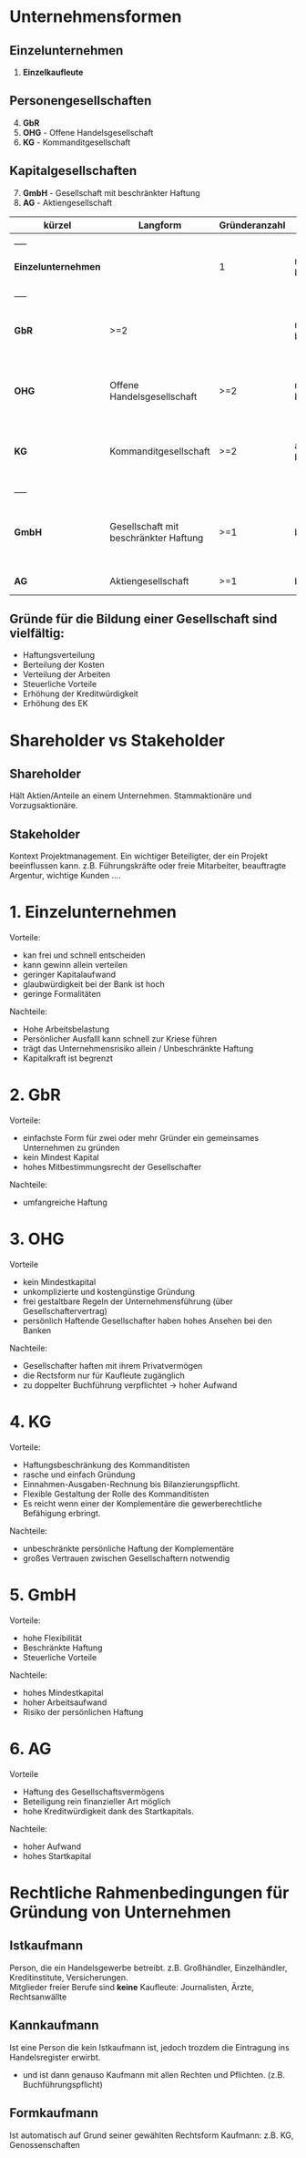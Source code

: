 # Unternehmensformen

## Einzelunternehmen
1. **Einzelkaufleute**
## Personengesellschaften
4. **GbR**
5. **OHG** - Offene Handelsgesellschaft
6. **KG** - Kommanditgesellschaft
## Kapitalgesellschaften
7. **GmbH** - Gesellschaft mit beschränkter Haftung
9. **AG** - Aktiengesellschaft

|kürzel|Langform|Gründeranzahl|Haftung|Stammkapital|Gründungsprozess|
|---|---|---|---|---|---|
|___||||||
|**Einzelunternehmen**||1|nicht beschränkt|nicht benötigt| einfach, kostengünstig, formlos|
|___||||||
|**GbR**|>=2||nciht beschränkt|nicht benötigt|einfach, kostengünstig, formlos, **ohne** notarielle Beglaubigung|
|**OHG**|Offene Handelsgesellschaft|>=2|nicht beschränkt|nicht benötigt|einfach, kostengünstig, formlos, **ohne** notarielle Beglaubigung|
|**KG**|Kommanditgesellschaft|>=2|auf Einlage beschränkt|nicht benötigt|einfach, kostengünstig, formlos, **mit** notarielle Beglaubigung|
| ___| |||||
|**GmbH**|Gesellschaft mit beschränkter Haftung|>=1|beschränkt|25k€|aufwändig, zeitintensiv, kostenintensiv, Gesellschaftsvertrag mit notarieller Beglaubigung|
|**AG**|Aktiengesellschaft|>=1|beschränkt|50k€|formal, zeitintensiv, kostenintensiv|

## Gründe für die Bildung einer Gesellschaft sind vielfältig:

- Haftungsverteilung
- Berteilung der Kosten
- Verteilung der Arbeiten
- Steuerliche Vorteile
- Erhöhung der Kreditwürdigkeit
- Erhöhung des EK

# Shareholder vs Stakeholder
## Shareholder
Hält Aktien/Anteile an einem Unternehmen. Stammaktionäre und Vorzugsaktionäre.

## Stakeholder
Kontext Projektmanagement. Ein wichtiger Beteiligter, der ein Projekt beeinflussen kann. z.B. Führungskräfte oder freie Mitarbeiter, beauftragte Argentur, wichtige Kunden ....

# 1. Einzelunternehmen
Vorteile:
- kan frei und schnell entscheiden
- kann gewinn allein verteilen
- geringer Kapitalaufwand
- glaubwürdigkeit bei der Bank ist hoch
- geringe Formalitäten

Nachteile:
- Hohe Arbeitsbelastung
- Persönlicher Ausfalll kann schnell zur Kriese führen
- trägt das Unternehmensrisiko allein / Unbeschränkte Haftung
- Kapitalkraft ist begrenzt

# 2. GbR
Vorteile:
- einfachste Form für zwei oder mehr Gründer ein gemeinsames Unternehmen zu gründen
- kein Mindest Kapital
- hohes Mitbestimmungsrecht der Gesellschafter

Nachteile:
- umfangreiche Haftung
# 3. OHG
Vorteile
- kein Mindestkapital
- unkomplizierte und kostengünstige Gründung
- frei gestaltbare Regeln der Unternehmensführung (über Gesellschaftervertrag)
- persönlich Haftende Gesellschafter haben hohes Ansehen bei den Banken

Nachteile:
- Gesellschafter haften mit ihrem Privatvermögen
- die Rectsform nur für Kaufleute zugänglich
- zu doppelter Buchführung verpflichtet -> hoher Aufwand

# 4. KG
Vorteile:
- Haftungsbeschränkung des Kommanditisten
- rasche und einfach Gründung
- Einnahmen-Ausgaben-Rechnung bis Bilanzierungspflicht.
- Flexible Gestaltung der Rolle des Kommanditisten
- Es reicht wenn einer der Komplementäre die gewerberechtliche Befähigung erbringt.

Nachteile:
- unbeschränkte persönliche Haftung der Komplementäre
- großes Vertrauen zwischen Gesellschaftern notwendig 



# 5.  GmbH
Vorteile:
- hohe Flexibilität
- Beschränkte Haftung
- Steuerliche Vorteile

Nachteile:
- hohes Mindestkapital
- hoher Arbeitsaufwand
- Risiko der persönlichen Haftung

# 6. AG
Vorteile
- Haftung des Gesellschaftsvermögens
- Beteiligung rein finanzieller Art möglich
- hohe Kreditwürdigkeit dank des Startkapitals.

Nachteile:
- hoher Aufwand
- hohes Startkapital

# Rechtliche Rahmenbedingungen für Gründung von Unternehmen

## Istkaufmann
Person, die ein Handelsgewerbe betreibt. z.B. Großhändler, Einzelhändler, Kreditinstitute, Versicherungen.      
Mitglieder freier Berufe sind **keine** Kaufleute: Journalisten, Ärzte, Rechtsanwällte

## Kannkaufmann
Ist eine Person die kein Istkaufmann ist, jedoch trozdem die Eintragung ins Handelsregister erwirbt.
- und ist dann genauso Kaufmann mit allen Rechten und Pflichten. (z.B. Buchführungspflicht)

## Formkaufmann
Ist automatisch auf Grund seiner gewählten Rechtsform Kaufmann: z.B. KG, Genossenschaften
